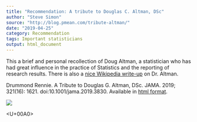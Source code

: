 ```yaml
---
title: "Recommendation: A tribute to Douglas C. Altman, DSc"
author: "Steve Simon"
source: "http://blog.pmean.com/tribute-altman/"
date: "2019-04-25"
category: Recommendation
tags: Important statisticians
output: html_document
---
```


This a brief and personal recollection of Doug Altman, a statistician
who has had great influence in the practice of Statistics and the
reporting of research results. There is also a [nice Wikipedia
write-up](https://en.wikipedia.org/wiki/Doug_Altman) on Dr.
Altman.

<!---More--->

Drummond Rennie. A Tribute to Douglas G. Altman, DSc. JAMA. 2019;
321(16): 1621. doi:10.1001/jama.2019.3830. Available in [html
format](https://jamanetwork.com/journals/jama/fullarticle/2731154).

![](../../../web/images/19/tribute-altman01.png)



<U+00A0>


